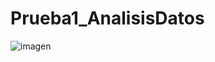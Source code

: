 # Prueba1_AnalisisDatos
![imagen](https://user-images.githubusercontent.com/58041267/123498744-70245600-d5f7-11eb-9236-d0c6e77b21a3.png)
